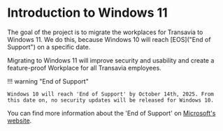 # Introduction to Windows 11

The goal of the project is to migrate the workplaces for Transavia to Windows 11. We do this, because Windows 10 will reach [EOS]("End of Support") on a specific date.

Migrating to Windows 11 will improve security and usability and create a feature-proof Workplace for all Transavia employees. 

!!! warning "End of Support"

    Windows 10 will reach 'End of Support' by October 14th, 2025. From this date on, no security updates will be released for Windows 10.

You can find more information about the 'End of Support' on [Microsoft's website](https://www.microsoft.com/en-us/windows/end-of-support?r=1).
